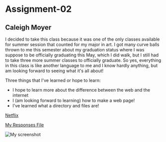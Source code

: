 # Assignment-02
## Caleigh Moyer

I decided to take this class because it was one of the only classes available for summer session that counted for my major in art. I got many curve balls thrown to me this semester about my graduation status where I was suppose to be officially graduating this May, which I did walk, but I still had to take three more summer classes to officially graduate. So yes, everything in this class is like another language to me and I know hardly anything, but am looking forward to seeing what it's all about!

Three things that I've learned or hope to learn:
- I hope to learn more about the difference between the web and the internet
- I (am looking forward to learning) how to make a web page!
- I've learned what a directory and files are!

[Netflix](https://www.netflix.com/browse)

[My Responses File](./responses.txt)

![My screenshot](./images/screenshot2.png)

